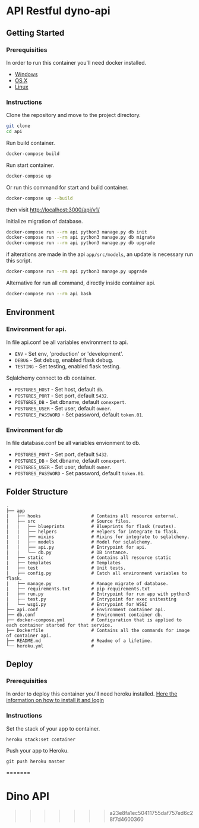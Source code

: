 API Restful dyno-api
================

## Getting Started

### Prerequisities

In order to run this container you'll need docker installed.

* [Windows](https://docs.docker.com/windows/started)
* [OS X](https://docs.docker.com/mac/started/)
* [Linux](https://docs.docker.com/linux/started/)


### Instructions

Clone the repository and move to the project directory.
```sh
git clone 
cd api
```

Run build container.
```sh
docker-compose build
```

Run start container.
```sh
docker-compose up
```

Or run this command for start and build container.
```sh
docker-compose up --build
```
then visit <http://localhost:3000/api/v1/>

Initialize migration of database.
```sh
docker-compose run --rm api python3 manage.py db init
docker-compose run --rm api python3 manage.py db migrate
docker-compose run --rm api python3 manage.py db upgrade
```

if alterations are made in the api `app/src/models`, an update is necessary run this script.
```sh
docker-compose run --rm api python3 manage.py upgrade
```

Alternative for run all command, directly inside container api.
```sh
docker-compose run --rm api bash
```

## Environment

### Environment for api.
In file api.conf be all variables environment to api.
* `ENV`     		- Set env, 'production' or 'development'.
* `DEBUG`   		- Set debug, enabled flask debug. 
* `TESTING` 		- Set testing, enabled flask testing. 

Sqlalchemy connect to db container.
* `POSTGRES_HOST` 	  - Set host, default `db`.
* `POSTGRES_PORT`     - Set port, default `5432`.
* `POSTGRES_DB`		  - Set dbname, default `conexpert`.
* `POSTGRES_USER`     - Set user, default `owner`.
* `POSTGRES_PASSWORD` - Set password, default `token.01`.

### Environment for db
In file database.conf be all variables envionment to db.
* `POSTGRES_PORT` 		- Set port, default `5432`.
* `POSTGRES_DB`			- Set dbname, default `conexpert`.
* `POSTGRES_USER`		- Set user, default `owner`.
* `POSTGRES_PASSWORD`   - Set password, defaullt `token.01`.

## Folder Structure

	.
	├── app 
	|	├── hooks					# Contains all resource external.
	|	├── src						# Source files.
	|	|	├── blueprints			# Blueprints for flask (routes).
	|	|	├── helpers				# Helpers for integrate to flask.
	|	|	├── mixins				# Mixins for integrate to sqlalchemy. 
	|	|	├── models 				# Model for sqlalchemy.
	|	|	├── api.py				# Entrypoint for api. 
	|	|	└── db.py				# DB instance.
	|	├── static					# Contains all resource static
	|	├── templates				# Templates 
	|	├── test					# Unit tests.
	|	├── config.py				# Catch all environment variables to flask.
	|	├── manage.py				# Manage migrate of database. 
	|	├── requirements.txt		# pip requirements.txt 
	|	├── run.py 					# Entrypoint for run app with python3  
	|	├── test.py					# Entrypoint for exec unitesting
	|	└── wsgi.py					# Entrypoint for WSGI
	├── api.conf					# Environment container api.
	├── db.conf		 				# Environment container db.
	├── docker-compose.yml			# Configuration that is applied to each container started for that service.
	├── Dockerfile 					# Contains all the commands for image of container api.
	├── README.md 					# Readme of a lifetime.
	└── heroku.yml					# 

## Deploy

### Prerequisities

In order to deploy this container you'll need heroku installed. [Here the information on how to install it and login](https://devcenter.heroku.com/articles/heroku-cli) 


### Instructions

Set the stack of your app to container.
```
heroku stack:set container
```

Push your app to Heroku.
```
git push heroku master
```
=======
# Dino API

>>>>>>> a23e8fa1ec50411755daf757ed6c28f7d4600360
